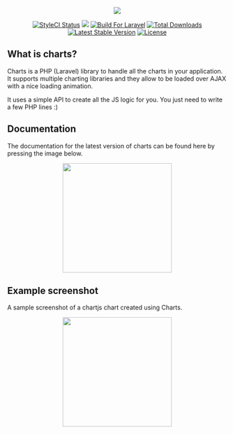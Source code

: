 <p align="center"><a href="https://charts.erik.cat"><img src="https://i.gyazo.com/b33ab534d6fdfa7d4eba2abd91a155c3.png"></a></p>
<p align="center">
<a href="https://styleci.io/repos/69124179"><img src="https://styleci.io/repos/69124179/shield?branch=master&style=flat" alt="StyleCI Status"></a>
<a class="badge-align" href="https://www.codacy.com/app/consoletvs/Charts?utm_source=github.com&amp;utm_medium=referral&amp;utm_content=ConsoleTVs/Charts&amp;utm_campaign=Badge_Grade"><img src="https://api.codacy.com/project/badge/Grade/b96ce6dd50de4a69ba191336a04a59e5"/></a>
<a href="https://styleci.io/repos/69124179"><img src="https://img.shields.io/badge/Built_for-Laravel-orange.svg" alt="Build For Laravel"></a>
<a href="https://packagist.org/packages/consoletvs/charts"><img src="https://poser.pugx.org/consoletvs/charts/d/total.svg" alt="Total Downloads"></a>
<a href="https://packagist.org/packages/consoletvs/charts"><img src="https://poser.pugx.org/consoletvs/charts/v/stable.svg" alt="Latest Stable Version"></a>
<a href="https://packagist.org/packages/consoletvs/charts"><img src="https://poser.pugx.org/consoletvs/charts/license.svg" alt="License"></a>
</p>

## What is charts?

Charts is a PHP (Laravel) library to handle all the charts in your application. It supports multiple
charting libraries and they allow to be loaded over AJAX with a nice loading animation.

It uses a simple API to create all the JS logic for you. You just need to write a few PHP lines :)

## Documentation

The documentation for the latest version of charts can be found here by pressing the image below.

<p align="center"><a href="https://charts.erik.cat"><img height="250" src="https://i.imgur.com/F0PDyYE.png"></a></p>

## Example screenshot

A sample screenshot of a chartjs chart created using Charts.

<p align="center"><img height="250" src="https://image.prntscr.com/image/FDJCr7ywShKMUlFitEc_Ww.png"></p>